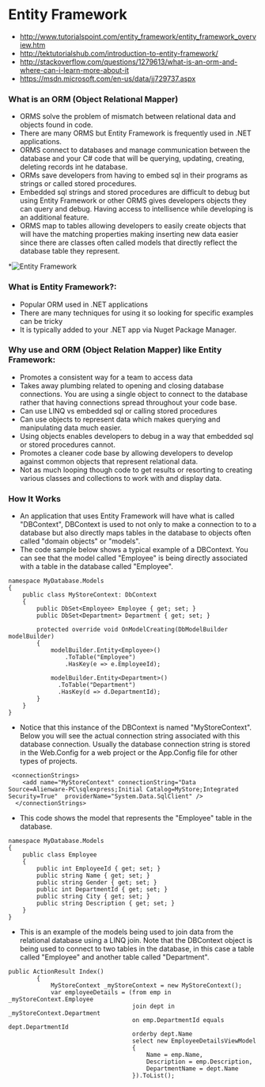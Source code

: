 # Entity Framework

* http://www.tutorialspoint.com/entity_framework/entity_framework_overview.htm
* http://tektutorialshub.com/introduction-to-entity-framework/
* http://stackoverflow.com/questions/1279613/what-is-an-orm-and-where-can-i-learn-more-about-it
* https://msdn.microsoft.com/en-us/data/jj729737.aspx

### What is an ORM (Object Relational Mapper)
* ORMS solve the problem of mismatch between relational data and objects found in code.
* There are many ORMS but Entity Framework is frequently used in .NET applications.
* ORMS connect to databases and manage communication between the database and your C# code that will be querying, updating, creating, deleting records int he database.
* ORMs save developers from having to embed sql in their programs as strings or called stored procedures.
* Embedded sql strings and stored procedures are difficult to debug but using Entity Framework or other ORMS gives developers objects they can query and debug. Having access to intellisence while developing is an additional feature. 
* ORMS map to tables allowing developers to easily create objects that will have the matching properties making inserting new data easier since there are classes often called models that directly reflect the database table they represent. 

*![Entity Framework](http://www.entityframeworktutorial.net/Images/ORM.png)

### What is Entity Framework?:
* Popular ORM used in .NET applications
* There are many techniques for using it so looking for specific examples can be tricky
* It is typically added to your .NET app via Nuget Package Manager. 

### Why use and ORM (Object Relation Mapper) like Entity Framework:
* Promotes a consistent way for a team to access data
* Takes away plumbing related to opening and closing database connections. You are using a single object to connect to the database rather that having connections spread throughout your code base. 
* Can use LINQ vs embedded sql or calling stored procedures
* Can use objects to represent data which makes querying and manipulating data much easier. 
* Using objects enables developers to debug in a way that embedded sql or stored procedures cannot.
* Promotes a cleaner code base by allowing developers to develop against common objects that represent relational data.
* Not as much looping though code to get results or resorting to creating various classes and collections to work with and display data. 

### How It Works
* An application that uses Entity Framework will have what is called "DBContext", DBContext is used to not only to make a connection to to a database but also directly maps tables in the database to objects often called "domain objects" or "models". 
* The code sample below shows a typical example of a DBContext. You can see that the model called "Employee" is being directly associated with a table in the database called "Employee".
```
namespace MyDatabase.Models
{
    public class MyStoreContext: DbContext
    {
        public DbSet<Employee> Employee { get; set; }
        public DbSet<Department> Department { get; set; }

        protected override void OnModelCreating(DbModelBuilder modelBuilder)
        {
            modelBuilder.Entity<Employee>()
                .ToTable("Employee")
                .HasKey(e => e.EmployeeId);

            modelBuilder.Entity<Department>()
              .ToTable("Department")
              .HasKey(d => d.DepartmentId);
        }
    }
}
```
* Notice that this instance of the DBContext is named "MyStoreContext". Below you will see the actual connection string associated with this database connection. Usually the database connection string is stored in the Web.Config for a web project or the App.Config file for other types of projects. 
```
 <connectionStrings>
    <add name="MyStoreContext" connectionString="Data Source=Alienware-PC\sqlexpress;Initial Catalog=MyStore;Integrated Security=True"  providerName="System.Data.SqlClient" />
  </connectionStrings>
```
* This code shows the model that represents the "Employee" table in the database.
```
namespace MyDatabase.Models
{
    public class Employee
    {
        public int EmployeeId { get; set; }
        public string Name { get; set; }
        public string Gender { get; set; }
        public int DepartmentId { get; set; }
        public string City { get; set; }
        public string Description { get; set; }
    }
}
```
* This is an example of the models being used to join data from the relational database using a LINQ join. Note that the DBContext object is being used to connect to two tables in the database, in this case a table called "Employee" and another table called "Department".
```
public ActionResult Index()
        {
            MyStoreContext _myStoreContext = new MyStoreContext();
            var employeeDetails = (from emp in _myStoreContext.Employee
                                   join dept in _myStoreContext.Department
                                   on emp.DepartmentId equals dept.DepartmentId
                                   orderby dept.Name
                                   select new EmployeeDetailsViewModel
                                   {
                                       Name = emp.Name,
                                       Description = emp.Description,
                                       DepartmentName = dept.Name
                                   }).ToList();

```

